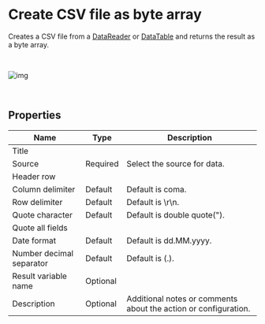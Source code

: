 # Create CSV file as byte array

Creates a CSV file from a [DataReader](https://learn.microsoft.com/en-us/dotnet/api/system.data.idatareader) or [DataTable](https://learn.microsoft.com/en-us/dotnet/api/system.data.datatable) and returns the result as a byte array.

<br/>

![img](https://profitbasedocs.blob.core.windows.net/flowimages/byteArray.png)

<br/>

## Properties

| Name                     | Type     | Description                 |
| ------------------------ | -------- | --------------------------- |
| Title                    |          |                             |
| Source                   | Required | Select the source for data. |
| Header row               |          |                             |
| Column delimiter         | Default  | Default is coma.            |
| Row delimiter            | Default  | Default is \\r\\n.          |
| Quote character          | Default  | Default is double quote("). |
| Quote all fields         |          |                             |
| Date format              | Default  | Default is dd.MM.yyyy.      |
| Number decimal separator | Default  | Default is (.).             |
| Result variable name     | Optional |                             |
| Description              | Optional |  Additional notes or comments about the action or configuration. |
